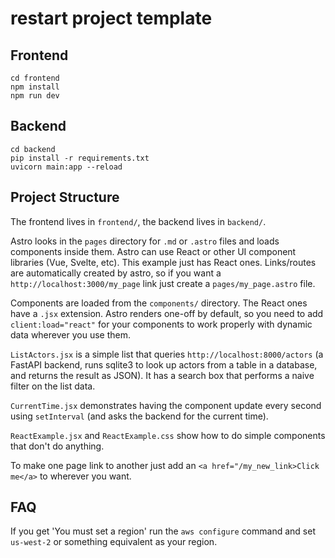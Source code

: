 # restart project template

## Frontend

```shell
cd frontend
npm install
npm run dev
```

## Backend

```shell
cd backend
pip install -r requirements.txt
uvicorn main:app --reload
```

## Project Structure

The frontend lives in `frontend/`, the backend lives in `backend/`.

Astro looks in the `pages` directory for `.md` or `.astro` files and loads components inside them. Astro can use React or other UI component libraries (Vue, Svelte, etc). This example just has React ones.
Links/routes are automatically created by astro, so if you want a `http://localhost:3000/my_page` link just create a `pages/my_page.astro` file.

Components are loaded from the `components/` directory. The React ones have a `.jsx` extension. Astro renders one-off by default, so you need to add `client:load="react"` for your components to work properly with dynamic data wherever you use them.

`ListActors.jsx` is a simple list that queries `http://localhost:8000/actors` (a FastAPI backend, runs sqlite3 to look up actors from a table in a database, and returns the result as JSON). It has a search box that performs a naive filter on the list data.

`CurrentTime.jsx` demonstrates having the component update every second using `setInterval` (and asks the backend for the current time).

`ReactExample.jsx` and `ReactExample.css` show how to do simple components that don't do anything.

To make one page link to another just add an `<a href="/my_new_link>Click me</a>` to wherever you want.


## FAQ

If you get 'You must set a region' run the `aws configure` command and set `us-west-2` or something equivalent as your region.
